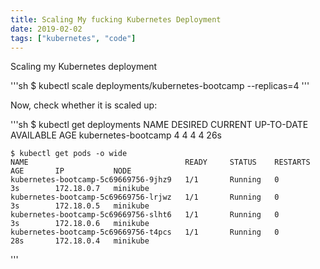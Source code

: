 ```yaml
---
title: Scaling My fucking Kubernetes Deployment
date: 2019-02-02
tags: ["kubernetes", "code"]
---
```


Scaling my Kubernetes deployment

<!--more-->

'''sh
    $ kubectl scale deployments/kubernetes-bootcamp --replicas=4
'''

Now, check whether it is scaled up:

'''sh
    $ kubectl get deployments
    NAME                  DESIRED   CURRENT   UP-TO-DATE   AVAILABLE   AGE
    kubernetes-bootcamp   4         4         4            4           26s

    $ kubectl get pods -o wide
    NAME                                   READY     STATUS    RESTARTS   AGE       IP           NODE
    kubernetes-bootcamp-5c69669756-9jhz9   1/1       Running   0          3s        172.18.0.7   minikube
    kubernetes-bootcamp-5c69669756-lrjwz   1/1       Running   0          3s        172.18.0.5   minikube
    kubernetes-bootcamp-5c69669756-slht6   1/1       Running   0          3s        172.18.0.6   minikube
    kubernetes-bootcamp-5c69669756-t4pcs   1/1       Running   0          28s       172.18.0.4   minikube
'''